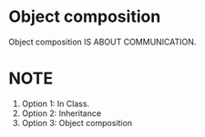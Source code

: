 # Object composition
Object composition IS ABOUT COMMUNICATION.

# NOTE
1. Option 1: In Class.
2. Option 2: Inheritance 
3. Option 3: Object composition 